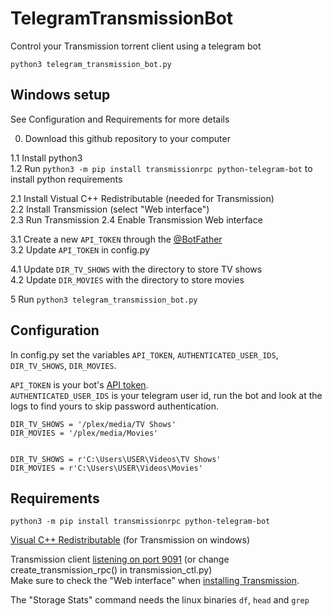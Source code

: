 # TelegramTransmissionBot
Control your Transmission torrent client using a telegram bot

`python3 telegram_transmission_bot.py`


## Windows setup

See Configuration and Requirements for more details

0. Download this github repository to your computer

1.1 Install python3  
1.2 Run `python3 -m pip install transmissionrpc python-telegram-bot` to install python requirements  

2.1 Install Vistual C++ Redistributable (needed for Transmission)  
2.2 Install Transmission (select "Web interface")  
2.3 Run Transmission
2.4 Enable Transmission Web interface

3.1 Create a new `API_TOKEN` through the [@BotFather](https://telegram.me/BotFather)  
3.2 Update `API_TOKEN` in config.py  

4.1 Update `DIR_TV_SHOWS` with the directory to store TV shows  
4.2 Update `DIR_MOVIES` with the directory to store movies  

5 Run `python3 telegram_transmission_bot.py`


## Configuration

In config.py set the variables `API_TOKEN`, `AUTHENTICATED_USER_IDS`, `DIR_TV_SHOWS`, `DIR_MOVIES`.  

`API_TOKEN` is your bot's [API token](https://core.telegram.org/bots/features#creating-a-new-bot).  
`AUTHENTICATED_USER_IDS` is your telegram user id, run the bot and look at the logs to find yours to skip password authentication.  

```python3
DIR_TV_SHOWS = '/plex/media/TV Shows'
DIR_MOVIES = '/plex/media/Movies'


DIR_TV_SHOWS = r'C:\Users\USER\Videos\TV Shows'
DIR_MOVIES = r'C:\Users\USER\Videos\Movies'
```


## Requirements
`python3 -m pip install transmissionrpc python-telegram-bot`  

[Visual C++ Redistributable](https://aka.ms/vs/17/release/vc_redist.x64.exe) (for Transmission on windows)  

Transmission client [listening on port 9091](https://github.com/transmission/transmission/blob/main/docs/Web-Interface.md) (or change create_transmission_rpc() in transmission_ctl.py)  
Make sure to check the "Web interface" when [installing Transmission](https://transmissionbt.com/download).  

The "Storage Stats" command needs the linux binaries `df`, `head` and `grep`  
